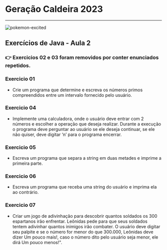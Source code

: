 # Geração Caldeira 2023
---
![pokemon-excited](https://github.com/GiovaneBoaro/caldeira-java/assets/96142962/fb82e665-9c35-4da9-a089-ed9a8c02421c)

## Exercícios de Java - Aula 2

### 👉 Exercicios 02 e 03 foram removidos por conter enunciados repetidos.

### Exercicio 01
- Crie um programa que determine e escreva os números primos compreendidos entre um intervalo fornecido pelo usuário.

### Exercicio 04
- Implemente uma calculadora, onde o usuário deve entrar com 2 números e escolher a operação que deseja realizar. Durante a execução o programa deve perguntar ao usuário se ele deseja continuar, se ele não quiser, deve digitar ‘n’ para o programa encerrar.

### Exercicio 05
- Escreva um programa que separa a string em duas metades e imprime a primeira parte.

### Exercicio 06
- Escreva um programa que receba uma string do usuário e imprima ela ao contrário.

### Exercicio 07
- Criar um jogo de adivinhação para descobrir quantos soldados os 300 espartanos irão enfrentar. Leônidas pede para que seus soldados tentem adivinhar quantos inimigos irão combater. O usuário deve digitar seu palpite e se o número for menor do que 300.000, Leônidas deve dizer Um pouco mais!, caso o número dito pelo usuário seja menor, ele dirá Um pouco menos!".

